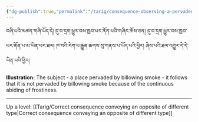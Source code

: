 ```yaml
---
{"dg-publish":true,"permalink":"/tarig/consequence-observing-a-pervaded-contradictory-with-a-cause-and-conveying-an-autonomous-sign-observing-a-result-contradictory-with-a-pervader/"}
---
```


བཞི་པའི་མཚན་གཞི་ཡོད་དེ། དུ་བ་དྲག་ཕྱུར་བས་ཁྱབ་པར་ནོན་པའི་གཞིར་ཆོས་ཅན། དུ་བ་དྲག་ཕྱུར་བས་ཁྱབ་པར་ནོན་པ་མ་ཡིན་པར་ཐལ། 
ཁ་བའི་རེག་པ་རྒྱུན་ཆགས་སུ་གནས་པ་ཡོད་པའི་ཕྱིར། ཞེས་པའི་ཐལ་འགྱུར་དེ་དེ་ཡིན་པའི་ཕྱིར།

**Illustration:** The subject - a place pervaded by billowing smoke - it follows that it is not pervaded by billowing smoke because of the continuous abiding of frostiness.



---
Up a level: [[Tarig/Correct consequence conveying an opposite of different type\|Correct consequence conveying an opposite of different type]]